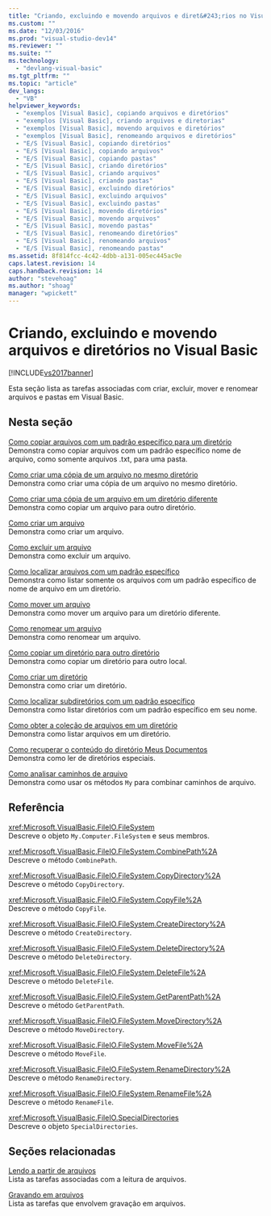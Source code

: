 ```yaml
---
title: "Criando, excluindo e movendo arquivos e diret&#243;rios no Visual Basic | Microsoft Docs"
ms.custom: ""
ms.date: "12/03/2016"
ms.prod: "visual-studio-dev14"
ms.reviewer: ""
ms.suite: ""
ms.technology: 
  - "devlang-visual-basic"
ms.tgt_pltfrm: ""
ms.topic: "article"
dev_langs: 
  - "VB"
helpviewer_keywords: 
  - "exemplos [Visual Basic], copiando arquivos e diretórios"
  - "exemplos [Visual Basic], criando arquivos e diretorias"
  - "exemplos [Visual Basic], movendo arquivos e diretórios"
  - "exemplos [Visual Basic], renomeando arquivos e diretórios"
  - "E/S [Visual Basic], copiando diretórios"
  - "E/S [Visual Basic], copiando arquivos"
  - "E/S [Visual Basic], copiando pastas"
  - "E/S [Visual Basic], criando diretórios"
  - "E/S [Visual Basic], criando arquivos"
  - "E/S [Visual Basic], criando pastas"
  - "E/S [Visual Basic], excluindo diretórios"
  - "E/S [Visual Basic], excluindo arquivos"
  - "E/S [Visual Basic], excluindo pastas"
  - "E/S [Visual Basic], movendo diretórios"
  - "E/S [Visual Basic], movendo arquivos"
  - "E/S [Visual Basic], movendo pastas"
  - "E/S [Visual Basic], renomeando diretórios"
  - "E/S [Visual Basic], renomeando arquivos"
  - "E/S [Visual Basic], renomeando pastas"
ms.assetid: 8f814fcc-4c42-4dbb-a131-005ec445ac9e
caps.latest.revision: 14
caps.handback.revision: 14
author: "stevehoag"
ms.author: "shoag"
manager: "wpickett"
---
```

# Criando, excluindo e movendo arquivos e diret&#243;rios no Visual Basic
[!INCLUDE[vs2017banner](../../../../csharp/includes/vs2017banner.md)]

Esta seção lista as tarefas associadas com criar, excluir, mover e renomear arquivos e pastas em Visual Basic.  
  
## Nesta seção  
 [Como copiar arquivos com um padrão específico para um diretório](../../../../visual-basic/developing-apps/programming/drives-directories-files/how-to-copy-files-with-a-specific-pattern-to-a-directory.md)  
 Demonstra como copiar arquivos com um padrão específico nome de arquivo, como somente arquivos .txt, para uma pasta.  
  
 [Como criar uma cópia de um arquivo no mesmo diretório](../Topic/How%20to:%20Create%20a%20Copy%20of%20a%20File%20in%20the%20Same%20Directory%20in%20Visual%20Basic.md)  
 Demonstra como criar uma cópia de um arquivo no mesmo diretório.  
  
 [Como criar uma cópia de um arquivo em um diretório diferente](../../../../visual-basic/developing-apps/programming/drives-directories-files/how-to-create-a-copy-of-a-file-in-a-different-directory.md)  
 Demonstra como copiar um arquivo para outro diretório.  
  
 [Como criar um arquivo](../../../../visual-basic/developing-apps/programming/drives-directories-files/how-to-create-a-file.md)  
 Demonstra como criar um arquivo.  
  
 [Como excluir um arquivo](../../../../visual-basic/developing-apps/programming/drives-directories-files/how-to-delete-a-file.md)  
 Demonstra como excluir um arquivo.  
  
 [Como localizar arquivos com um padrão específico](../../../../visual-basic/developing-apps/programming/drives-directories-files/how-to-find-files-with-a-specific-pattern.md)  
 Demonstra como listar somente os arquivos com um padrão específico de nome de arquivo em um diretório.  
  
 [Como mover um arquivo](../../../../visual-basic/developing-apps/programming/drives-directories-files/how-to-move-a-file.md)  
 Demonstra como mover um arquivo para um diretório diferente.  
  
 [Como renomear um arquivo](../Topic/How%20to:%20Rename%20a%20File%20in%20Visual%20Basic.md)  
 Demonstra como renomear um arquivo.  
  
 [Como copiar um diretório para outro diretório](../../../../visual-basic/developing-apps/programming/drives-directories-files/how-to-copy-a-directory-to-another-directory.md)  
 Demonstra como copiar um diretório para outro local.  
  
 [Como criar um diretório](../../../../visual-basic/developing-apps/programming/drives-directories-files/how-to-create-a-directory.md)  
 Demonstra como criar um diretório.  
  
 [Como localizar subdiretórios com um padrão específico](../../../../visual-basic/developing-apps/programming/drives-directories-files/how-to-find-subdirectories-with-a-specific-pattern.md)  
 Demonstra como listar diretórios com um padrão específico em seu nome.  
  
 [Como obter a coleção de arquivos em um diretório](../Topic/How%20to:%20Get%20the%20Collection%20of%20Files%20in%20a%20Directory%20in%20Visual%20Basic.md)  
 Demonstra como listar arquivos em um diretório.  
  
 [Como recuperar o conteúdo do diretório Meus Documentos](../../../../visual-basic/developing-apps/programming/drives-directories-files/how-to-retrieve-the-contents-of-the-my-documents-directory.md)  
 Demonstra como ler de diretórios especiais.  
  
 [Como analisar caminhos de arquivo](../../../../visual-basic/developing-apps/programming/drives-directories-files/how-to-parse-file-paths.md)  
 Demonstra como usar os métodos `My` para combinar caminhos de arquivo.  
  
## Referência  
 <xref:Microsoft.VisualBasic.FileIO.FileSystem>  
 Descreve o objeto `My.Computer.FileSystem` e seus membros.  
  
 <xref:Microsoft.VisualBasic.FileIO.FileSystem.CombinePath%2A>  
 Descreve o método `CombinePath`.  
  
 <xref:Microsoft.VisualBasic.FileIO.FileSystem.CopyDirectory%2A>  
 Descreve o método `CopyDirectory`.  
  
 <xref:Microsoft.VisualBasic.FileIO.FileSystem.CopyFile%2A>  
 Descreve o método `CopyFile`.  
  
 <xref:Microsoft.VisualBasic.FileIO.FileSystem.CreateDirectory%2A>  
 Descreve o método `CreateDirectory`.  
  
 <xref:Microsoft.VisualBasic.FileIO.FileSystem.DeleteDirectory%2A>  
 Descreve o método `DeleteDirectory`.  
  
 <xref:Microsoft.VisualBasic.FileIO.FileSystem.DeleteFile%2A>  
 Descreve o método `DeleteFile`.  
  
 <xref:Microsoft.VisualBasic.FileIO.FileSystem.GetParentPath%2A>  
 Descreve o método `GetParentPath`.  
  
 <xref:Microsoft.VisualBasic.FileIO.FileSystem.MoveDirectory%2A>  
 Descreve o método `MoveDirectory`.  
  
 <xref:Microsoft.VisualBasic.FileIO.FileSystem.MoveFile%2A>  
 Descreve o método `MoveFile`.  
  
 <xref:Microsoft.VisualBasic.FileIO.FileSystem.RenameDirectory%2A>  
 Descreve o método `RenameDirectory`.  
  
 <xref:Microsoft.VisualBasic.FileIO.FileSystem.RenameFile%2A>  
 Descreve o método `RenameFile`.  
  
 <xref:Microsoft.VisualBasic.FileIO.SpecialDirectories>  
 Descreve o objeto `SpecialDirectories`.  
  
## Seções relacionadas  
 [Lendo a partir de arquivos](../../../../visual-basic/developing-apps/programming/drives-directories-files/reading-from-files.md)  
 Lista as tarefas associadas com a leitura de arquivos.  
  
 [Gravando em arquivos](../../../../visual-basic/developing-apps/programming/drives-directories-files/writing-to-files.md)  
 Lista as tarefas que envolvem gravação em arquivos.